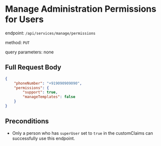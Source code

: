 # Manage Administration Permissions for Users

endpoint: `/api/services/manage/permissions`

method: `PUT`

query parameters: none

## Full Request Body

```json
{
    "phoneNumber": "+919090909090",
    "permissions": {
    	"support": true,
    	"manageTemplates": false
    }
}
```

## Preconditions

* Only a person who has `superUser` set  to `true` in the customClaims can successfully use this endpoint.
